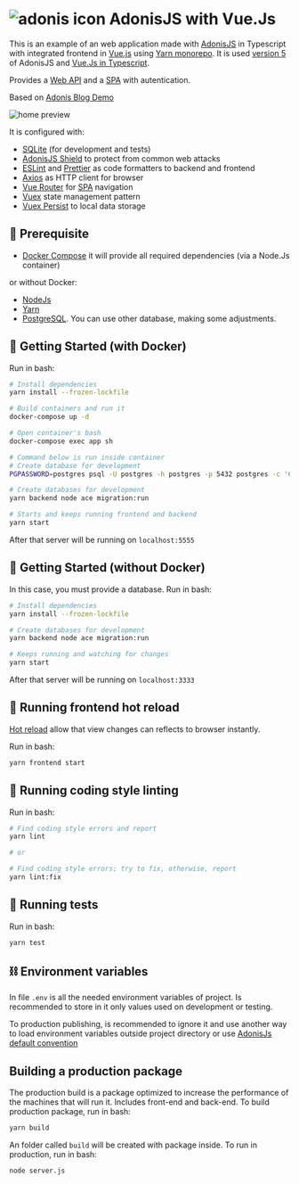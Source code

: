 # ![adonis icon](https://user-images.githubusercontent.com/25934051/82269493-44409680-9948-11ea-864f-26443e69da41.png) AdonisJS with Vue.Js

This is an example of an web application made with [AdonisJS](https://adonisjs.com/) in Typescript with integrated frontend in [Vue.js](https://vuejs.org/) using [Yarn monorepo](https://classic.yarnpkg.com/en/docs/workspaces).
It is used [version 5](https://preview.adonisjs.com/) of AdonisJS and [Vue.Js in Typescript](https://vuejs.org/v2/guide/typescript.html#ad).

Provides a [Web API](https://en.wikipedia.org/wiki/Web_API) and a [SPA](https://en.wikipedia.org/wiki/Single-page_application) with autentication.

Based on [Adonis Blog Demo](https://github.com/maugusto-jpm/adonis-ts-blog)

![home preview](https://user-images.githubusercontent.com/25934051/83518671-1b281600-a4b1-11ea-96fe-b3212c30c0f1.png)

It is configured with:

- [SQLite](https://www.sqlite.org/index.html) (for development and tests)
- [AdonisJS Shield](https://preview.adonisjs.com/releases/shield/version-2) to protect from common web attacks
- [ESLint](https://eslint.org/) and [Prettier](https://prettier.io/) as code formatters to backend and frontend
- [Axios](https://github.com/axios/axios) as HTTP client for browser
- [Vue Router](https://router.vuejs.org/) for [SPA](https://en.wikipedia.org/wiki/Single-page_application) navigation
- [Vuex](https://vuex.vuejs.org/) state management pattern
- [Vuex Persist](https://github.com/championswimmer/vuex-persist) to local data storage

## 📝 Prerequisite

- [Docker Compose](https://docs.docker.com/compose) it will provide all required dependencies (via a Node.Js container)

or without Docker:

- [NodeJs](https://nodejs.org)
- [Yarn](https://yarnpkg.com)
- [PostgreSQL](https://www.postgresql.org). You can use other database, making some adjustments.

## :checkered_flag: Getting Started (with Docker)

Run in bash:

```bash
# Install dependencies
yarn install --frozen-lockfile

# Build containers and run it
docker-compose up -d

# Open container's bash
docker-compose exec app sh

# Command below is run inside container
# Create database for development
PGPASSWORD=postgres psql -U postgres -h postgres -p 5432 postgres -c 'CREATE DATABASE app_development;'

# Create databases for development
yarn backend node ace migration:run

# Starts and keeps running frontend and backend
yarn start
```

After that server will be running on `localhost:5555`

## :checkered_flag: Getting Started (without Docker)

In this case, you must provide a database.
Run in bash:

```bash
# Install dependencies
yarn install --frozen-lockfile

# Create databases for development
yarn backend node ace migration:run

# Keeps running and watching for changes
yarn start
```

After that server will be running on `localhost:3333`


## 🔧 Running frontend hot reload

[Hot reload](https://vue-loader.vuejs.org/guide/hot-reload.html) allow that view changes can reflects to browser instantly.

Run in bash:

```bash
yarn frontend start
```

## 🎈 Running coding style linting

Run in bash:

```bash
# Find coding style errors and report
yarn lint

# or

# Find coding style errors; try to fix, otherwise, report
yarn lint:fix
```

## 🔧 Running tests

Run in bash:

```bash
yarn test
```

## ⛓️ Environment variables

In file `.env` is all the needed environment variables of project. Is recommended to store in it only values used on development or testing.

To production publishing, is recommended to ignore it and use another way to load environment variables outside project directory or use [AdonisJs default convention](https://adonisjs.com/docs/4.0/configuration-and-env#_environment_variables)

## Building a production package

The production build is a package optimized to increase the performance of the machines that will run it. Includes front-end and back-end.
To build production package, run in bash:

```bash
yarn build
```

An folder called `build` will be created with package inside. To run in production, run in bash:

```bash
node server.js
```
